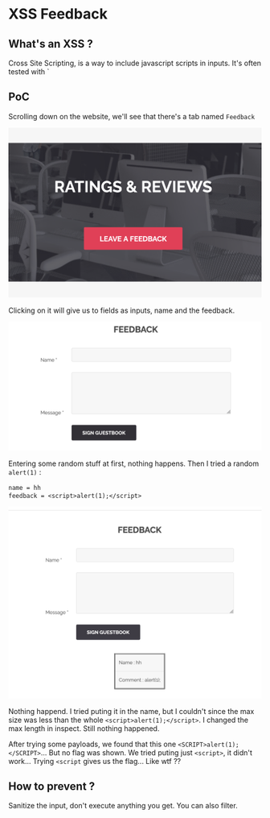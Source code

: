 # XSS Feedback

## What's an XSS ?
Cross Site Scripting, is a way to include javascript scripts in inputs. It's often tested with `<script>alert(1);</script>

## PoC
Scrolling down on the website, we'll see that there's a tab named `Feedback`

![alt text](img/xss.png "Feedback")

Clicking on it will give us to fields as inputs, name and the feedback.

![alt text](img/feedback_page.png "Feedback Page")

Entering some random stuff at first, nothing happens.
Then I tried a random `alert(1)` :
```
name = hh
feedback = <script>alert(1);</script>
```

![alt text](img/alert.png "Feedback Page")

Nothing happend. I tried puting it in the name, but I couldn't since the max size was less than the whole `<script>alert(1);</script>`.
I changed the max length in inspect. Still nothing happened.

After trying some payloads, we found that this one `<SCRIPT>alert(1);</SCRIPT>`... But no flag was shown.
We tried puting just `<script>`, it didn't work... Trying `<script` gives us the flag... Like wtf ??

## How to prevent ?
Sanitize the input, don't execute anything you get. You can also filter.